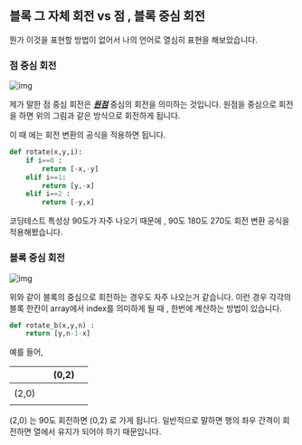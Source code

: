 ## 블록 그 자체 회전 vs 점 , 블록 중심 회전

뭔가 이것을 표현할 방법이 없어서 나의 언어로 열심히 표현을 해보았습니다.

### 점 중심 회전

![img](https://upload.wikimedia.org/wikipedia/commons/thumb/3/3a/Matrix-font-linear-map001Rota.svg/300px-Matrix-font-linear-map001Rota.svg.png)

제가 말한 점 중심 회전은 ***<u>원점</u>*** 중심의 회전을 의미하는 것입니다.  원점을 중심으로 회전을 하면 위의 그림과 같은 방식으로 회전하게 됩니다. 

이 때 에는 회전 변환의 공식을 적용하면 됩니다.

```python
def rotate(x,y,i):
    if i==0 :
        return [-x,-y]
    elif i==1:
        return [y,-x]
    elif i==2 :
        return [-y,x]
```

코딩테스트 특성상 90도가 자주 나오기 때문에 , 90도 180도 270도 회전 변환 공식을 적용해봤습니다.

### 블록 중심 회전



![img](https://mblogthumb-phinf.pstatic.net/MjAxNjExMTdfNDQg/MDAxNDc5Mzc0ODEwMDMy.iPQD1x3dSSC9xiN1-otlcLLBaCoQzZzp0K0StWwMxVkg.p018XqVtiMbBrXBsYYF2piOkrIJWB8ng82uDG3SN4Bcg.PNG.dnpc7848/tetris_fig5.png?type=w800)

위와 같이 블록의 중심으로 회전하는 경우도 자주 나오는거 같습니다.  이런 경우 각각의 블록 한칸이 array에서 index를 의미하게 될 때 , 한번에 계산하는 방법이 있습니다.

```python
def rotate_b(x,y,n) :
    return [y,n-1-x]
```

예를 들어, 

|       |      | (0,2) |      |
| ----- | ---- | ----- | ---- |
|       |      |       |      |
| (2,0) |      |       |      |
|       |      |       |      |

(2,0) 는 90도 회전하면 (0,2) 로 가게 됩니다. 
일반적으로 말하면 행의 좌우 간격이 회전하면 열에서 유지가 되어야 하기 때문입니다.

